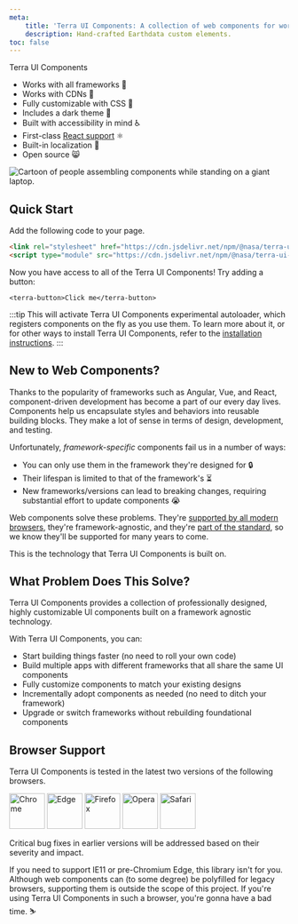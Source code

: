 ```yaml
---
meta:
    title: 'Terra UI Components: A collection of web components for working with Earthdata services.'
    description: Hand-crafted Earthdata custom elements.
toc: false
---
```


<div class="splash">
<div class="splash-start">
  <div class="text-logo">Terra UI Components</div>

-   Works with all frameworks 🧩
-   Works with CDNs 🚛
-   Fully customizable with CSS 🎨
-   Includes a dark theme 🌛
-   Built with accessibility in mind ♿️
-   First-class [React support](/frameworks/react) ⚛️
-   Built-in localization 💬
-   Open source 😸

</div>
<div class="splash-end">
<img class="splash-image" src="/assets/images/undraw-content-team.svg" alt="Cartoon of people assembling components while standing on a giant laptop.">
</div>
</div>

## Quick Start

Add the following code to your page.

<!-- prettier-ignore -->
```html
<link rel="stylesheet" href="https://cdn.jsdelivr.net/npm/@nasa/terra-ui-components@%VERSION%/%CDNDIR%/themes/horizon.css" />
<script type="module" src="https://cdn.jsdelivr.net/npm/@nasa/terra-ui-components@%VERSION%/%CDNDIR%/terra-ui-components-autoloader.js"></script>
```

Now you have access to all of the Terra UI Components! Try adding a button:

```html:preview:expanded:no-codepen
<terra-button>Click me</terra-button>
```

:::tip
This will activate Terra UI Components experimental autoloader, which registers components on the fly as you use them. To learn more about it, or for other ways to install Terra UI Components, refer to the [installation instructions](getting-started/installation).
:::

## New to Web Components?

Thanks to the popularity of frameworks such as Angular, Vue, and React, component-driven development has become a part of our every day lives. Components help us encapsulate styles and behaviors into reusable building blocks. They make a lot of sense in terms of design, development, and testing.

Unfortunately, _framework-specific_ components fail us in a number of ways:

-   You can only use them in the framework they're designed for 🔒
-   Their lifespan is limited to that of the framework's ⏳
-   New frameworks/versions can lead to breaking changes, requiring substantial effort to update components 😭

Web components solve these problems. They're [supported by all modern browsers](https://caniuse.com/#feat=custom-elementsv1), they're framework-agnostic, and they're [part of the standard](https://developer.mozilla.org/en-US/docs/Web/Web_Components), so we know they'll be supported for many years to come.

This is the technology that Terra UI Components is built on.

## What Problem Does This Solve?

Terra UI Components provides a collection of professionally designed, highly customizable UI components built on a framework agnostic technology.

With Terra UI Components, you can:

-   Start building things faster (no need to roll your own code)
-   Build multiple apps with different frameworks that all share the same UI components
-   Fully customize components to match your existing designs
-   Incrementally adopt components as needed (no need to ditch your framework)
-   Upgrade or switch frameworks without rebuilding foundational components

## Browser Support

Terra UI Components is tested in the latest two versions of the following browsers.

<img src="/assets/images/chrome.png" alt="Chrome" width="64" height="64">
<img src="/assets/images/edge.png" alt="Edge" width="64" height="64">
<img src="/assets/images/firefox.png" alt="Firefox" width="64" height="64">
<img src="/assets/images/opera.png" alt="Opera" width="64" height="64">
<img src="/assets/images/safari.png" alt="Safari" width="64" height="64">

Critical bug fixes in earlier versions will be addressed based on their severity and impact.

If you need to support IE11 or pre-Chromium Edge, this library isn't for you. Although web components can (to some degree) be polyfilled for legacy browsers, supporting them is outside the scope of this project. If you're using Terra UI Components in such a browser, you're gonna have a bad time. ⛷
